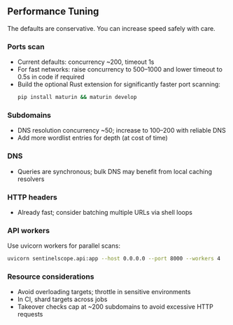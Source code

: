 ## Performance Tuning

The defaults are conservative. You can increase speed safely with care.

### Ports scan
- Current defaults: concurrency ~200, timeout 1s
- For fast networks: raise concurrency to 500–1000 and lower timeout to 0.5s in code if required
- Build the optional Rust extension for significantly faster port scanning:
  ```bash
  pip install maturin && maturin develop
  ```

### Subdomains
- DNS resolution concurrency ~50; increase to 100–200 with reliable DNS
- Add more wordlist entries for depth (at cost of time)

### DNS
- Queries are synchronous; bulk DNS may benefit from local caching resolvers

### HTTP headers
- Already fast; consider batching multiple URLs via shell loops

### API workers
Use uvicorn workers for parallel scans:
```bash
uvicorn sentinelscope.api:app --host 0.0.0.0 --port 8000 --workers 4
```

### Resource considerations
- Avoid overloading targets; throttle in sensitive environments
- In CI, shard targets across jobs
 - Takeover checks cap at ~200 subdomains to avoid excessive HTTP requests

